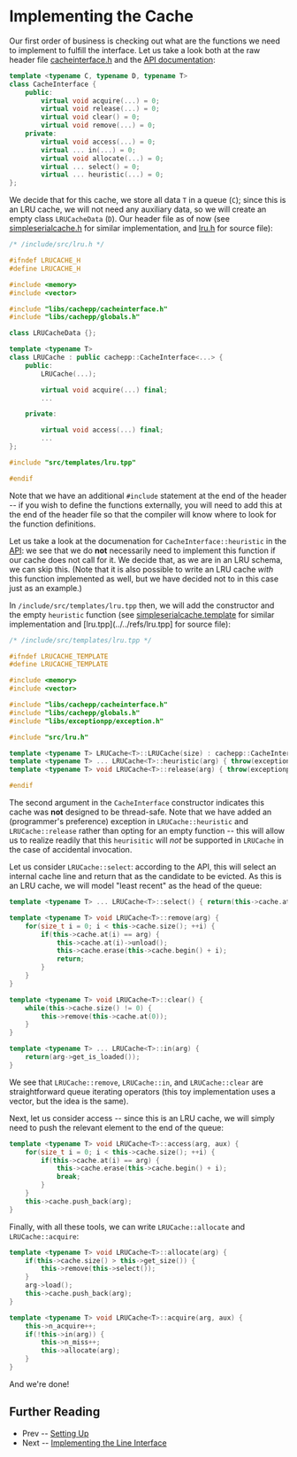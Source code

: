 Implementing the Cache
====

Our first order of business is checking out what are the functions we need to implement to fulfill the interface. Let us take a look both at the raw header file 
[cacheinterface.h](../../include/src/cacheinterface.h) and the [API documentation](../api/cacheinterface.md):

```cpp
template <typename C, typename D, typename T>
class CacheInterface {
	public:
		virtual void acquire(...) = 0;
		virtual void release(...) = 0;
		virtual void clear() = 0;
		virtual void remove(...) = 0;
	private:
		virtual void access(...) = 0;
		virtual ... in(...) = 0;
		virtual void allocate(...) = 0;
		virtual ... select() = 0;
		virtual ... heuristic(...) = 0;
};
```

We decide that for this cache, we store all data `T` in a queue (`C`); since this is an LRU cache, we will not need any auxiliary data, so we will create an empty class 
`LRUCacheData` (`D`). Our header file as of now (see [simpleserialcache.h](../../include/src/simpleserialcache.h) for similar implementation, and 
[lru.h](../../refs/lru.h) for source file):

```cpp
/* /include/src/lru.h */

#ifndef LRUCACHE_H
#define LRUCACHE_H

#include <memory>
#include <vector>

#include "libs/cachepp/cacheinterface.h"
#include "libs/cachepp/globals.h"

class LRUCacheData {};

template <typename T>
class LRUCache : public cachepp::CacheInterface<...> {
	public:
		LRUCache(...);

		virtual void acquire(...) final;
		...

	private:

		virtual void access(...) final;
		...
};

#include "src/templates/lru.tpp"

#endif
```

Note that we have an additional `#include` statement at the end of the header -- if you wish to define the functions externally, you will need to add this at the end of 
the header file so that the compiler will know where to look for the function definitions.

Let us take a look at the documenation for `CacheInterface::heuristic` in the [API](../api/cacheinterface.md): we see that we do **not** necessarily need to implement 
this function if our cache does not call for it. We decide that, as we are in an LRU schema, we can skip this. (Note that it is also possible to write an LRU cache 
*with* this function implemented as well, but we have decided not to in this case just as an example.)

In `/include/src/templates/lru.tpp` then, we will add the constructor and the empty `heuristic` function (see 
[simpleserialcache.template](../../include/src/templates/simpleserialcache.template) for similar implementation and [lru.tpp](../../refs/lru.tpp] for source file):

```cpp
/* /include/src/templates/lru.tpp */

#ifndef LRUCACHE_TEMPLATE
#define LRUCACHE_TEMPLATE

#include <memory>
#include <vector>

#include "libs/cachepp/cacheinterface.h"
#include "libs/cachepp/globals.h"
#include "libs/exceptionpp/exception.h"

#include "src/lru.h"

template <typename T> LRUCache<T>::LRUCache(size) : cachepp::CacheInterface<...>::CacheInterface(size, false) {}
template <typename T> ... LRUCache<T>::heuristic(arg) { throw(exceptionpp::NotImplemented("LRUCache::heuristic")); }
template <typename T> void LRUCache<T>::release(arg) { throw(exceptionpp::NotImplemented("LRUCache::release")); }

#endif
```

The second argument in the `CacheInterface` constructor indicates this cache was **not** designed to be thread-safe. Note that we have added an (programmer's preference) 
exception in `LRUCache::heuristic` and `LRUCache::release` rather than opting for an empty function -- this will allow us to realize readily that this `heurisitic` will 
*not* be supported in `LRUCache` in the case of accidental invocation.

Let us consider `LRUCache::select`: according to the API, this will select an internal cache line and return that as the candidate to be evicted. As this is an LRU 
cache, we will model "least recent" as the head of the queue:

```cpp
template <typename T> ... LRUCache<T>::select() { return(this->cache.at(0)); }

template <typename T> void LRUCache<T>::remove(arg) {
    for(size_t i = 0; i < this->cache.size(); ++i) {
        if(this->cache.at(i) == arg) {
            this->cache.at(i)->unload();
            this->cache.erase(this->cache.begin() + i);
            return;
        }
    }
}

template <typename T> void LRUCache<T>::clear() {
    while(this->cache.size() != 0) {
        this->remove(this->cache.at(0));
    }
}

template <typename T> ... LRUCache<T>::in(arg) {
    return(arg->get_is_loaded());
}
```

We see that `LRUCache::remove`, `LRUCache::in`, and `LRUCache::clear` are straightforward queue iterating operators (this toy implementation uses a vector, but the idea 
is the same).

Next, let us consider access -- since this is an LRU cache, we will simply need to push the relevant element to the end of the queue:

```cpp
template <typename T> void LRUCache<T>::access(arg, aux) {
    for(size_t i = 0; i < this->cache.size(); ++i) {
        if(this->cache.at(i) == arg) {
            this->cache.erase(this->cache.begin() + i);
            break;
        }
    }
    this->cache.push_back(arg);
}
```

Finally, with all these tools, we can write `LRUCache::allocate` and `LRUCache::acquire`:

```cpp
template <typename T> void LRUCache<T>::allocate(arg) {
    if(this->cache.size() > this->get_size()) {
        this->remove(this->select());
    }
    arg->load();
    this->cache.push_back(arg);
}

template <typename T> void LRUCache<T>::acquire(arg, aux) {
    this->n_acquire++;
    if(!this->in(arg)) {
        this->n_miss++;
        this->allocate(arg);
    }
}
```

And we're done!

Further Reading
----

* Prev -- [Setting Up](intro.md)
* Next -- [Implementing the Line Interface](line.md)
